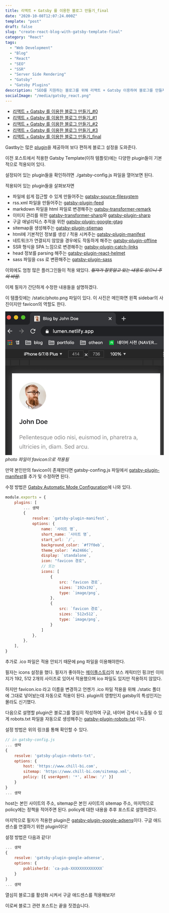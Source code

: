 ```yaml
---
title: 리액트 + Gatsby 를 이용한 블로그 만들기_final
date: "2020-10-08T12:07:24.000Z"
template: "post"
draft: false
slug: "create-react-blog-with-gatsby-template-final"
category: "React"
tags:
  - "Web Development"
  - "Blog"
  - "React"
  - "SEO"
  - "SSR"
  - "Server Side Rendering"
  - "Gatsby"
  - "Gatsby Plugins"
description: "SEO를 지원하는 블로그를 위해 리액트 + Gatsby 이용하여 블로그를 만들자. final Gatsby에서 제공하는 plugins!"
socialImage: "/media/gatsby_react.png"
---
```


- [리액트 + Gatsby 를 이용한 블로그 만들기_#0](/posts/create-react-blog-with-gatsby-template-0)
- [리액트 + Gatsby 를 이용한 블로그 만들기_#1](/posts/create-react-blog-with-gatsby-template-1)
- [리액트 + Gatsby 를 이용한 블로그 만들기_#2](/posts/create-react-blog-with-gatsby-template-2)
- [리액트 + Gatsby 를 이용한 블로그 만들기_#3](/posts/create-react-blog-with-gatsby-template-3)
- [리액트 + Gatsby 를 이용한 블로그 만들기_final](/posts/create-react-blog-with-gatsby-template-final)

Gastby는 많은 [plugin](https://www.gatsbyjs.com/plugins)을 제공하여 보다 편하게 블로그 설정을 도와준다.

이전 포스트에서 적용한 Gatsby Template(이하 템플릿)에는 다양한 plugin들이 기본적으로 적용되어 있다.

설정되어 있는 plugin들을 확인하려면 ./gatsby-config.js 파일을 열어보면 된다.

적용되어 있는 plugin들을 살펴보자면

- 파일에 쉽게 접근할 수 있게 만들어주는 [gatsby-source-filesystem](https://www.gatsbyjs.com/plugins/gatsby-source-filesystem)
- rss.xml 파일을 만들어주는 [gatsby-plugin-feed](https://www.gatsbyjs.com/plugins/gatsby-plugin-feed)
- markdown 파일을 html 파일로 변경해주는 [gatsby-transformer-remark](https://www.gatsbyjs.com/plugins/gatsby-transformer-remark)
- 이미지 관리를 위한 [gatsby-transformer-sharp](https://www.gatsbyjs.com/plugins/gatsby-transformer-sharp)와 [gatsby-plugin-sharp](https://www.gatsbyjs.com/plugins/gatsby-plugin-sharp)
- 구글 애널리틱스 추적을 위한 [gatsby-plugin-google-gtag](https://www.gatsbyjs.com/plugins/gatsby-plugin-google-gtag)
- sitemap을 생성해주는 [gatsby-plugin-stiemap](https://www.gatsbyjs.com/plugins/gatsby-plugin-stiemap)
- html에 기본적인 정보를 생성 / 적용 시켜주는 [gatsby-plugin-manifest](https://www.gatsbyjs.com/plugins/gatsby-plugin-manifest)
- 네트워크가 연결되지 않았을 경우에도 작동하게 해주는 [gatsby-plugin-offline](https://www.gatsbyjs.com/plugins/gatsby-plugin-offline)
- SSR 형식을 SPA 느낌으로 변경해주는 [gatsby-plugin-catch-links](https://www.gatsbyjs.com/plugins/gatsby-plugin-catch-links)
- head 정보를 parsing 해주는 [gatsby-plugin-react-helmet](https://www.gatsbyjs.com/plugins/gatsby-plugin-react-helmet)
- sass 파일을 css 로 변환해주는 [gatsby-plugin-sass](https://www.gatsbyjs.com/plugins/gatsby-plugin-sass)

이외에도 엄청 많은 플러그인들이 적용 돼있다. <del>*필자가 잘못알고 있는 내용도 있으니 주의 바람.*</del>

이제 필자가 간단하게 수정한 내용들을 설명하겠다.

이 템플릿에는 /static/photo.png 파일이 있다. 이 사진은 메인화면 왼쪽 sidebar의 사진이지만 favicon의 역할도 한다.

![photo_is_favicon](/media/photo_is_favicon.png) *photo 파일이 favicon으로 적용됨*

만약 본인만의 favicon이 존재한다면 gatsby-confing.js 파일에서 [gatsby-plugin-manifest](https://www.gatsbyjs.com/plugins/gatsby-plugin-manifest)를 추가 및 수정하면 된다.

수정 방법은 [Gatsby Automatic Mode Configuration](https://www.gatsbyjs.com/plugins/gatsby-plugin-manifest/#automatic-mode-configuration)에 나와 있다.

``` javascript
module.exports = {
    plugins: [
        ... 생략
        {
            resolve: `gatsby-plugin-manifest`,
            options: {
                name: `사이트 명`,
                short_name: `사이트 명`,
                start_url: `/`,
                background_color: `#f7f0eb`,
                theme_color: `#a2466c`,
                display: `standalone`,
                icon: "favicon 경로",
                // 또는
                icons: [
                    {
                        src: `favicon 경로`,
                        sizes: `192x192`,
                        type: `image/png`,
                    },
                    {
                        src: `favicon 경로`,
                        sizes: `512x512`,
                        type: `image/png`,
                    }
                ]
            },
        },
    ],
}
```

추가로 .ico 파일은 적용 안되기 때문에 png 파일을 이용해야한다.

필자는 icons 설정을 했다. 필자가 좋아하는 [메이플스토리](https://maplestory.nexon.com)의 보스 캐릭터인 핑크빈 이미지가 192, 512 2개의 사이즈로 있어서 적용했으며 ico 파일도 있지만 적용하지 않았다.

하지만 favicon.ico 라고 이름을 변경하고 언젠가 .ico 파일 적용을 위해 ./static 폴더에 그대로 넣어놨는데 자동으로 적용이 된다. plugin의 영향인지 gatsby의 특성인지는 몰라도 신기했다.

다음으로 설명할 plugin은 블로그를 열심히 작성하여 구글, 네이버 검색시 노출될 수 있게 robots.txt 파일을 자동으로 생성해주는 [gatsby-plugin-robots-txt](https://www.gatsbyjs.com/plugins/gatsby-plugin-robots-txt) 이다.

설정 방법은 위의 링크를 통해 확인할 수 있다.

``` js
// in gatsby-config.js
... 생략
{
    resolve: 'gatsby-plugin-robots-txt',
    options: {
        host: 'https://www.chill-bi.com',
        sitemap: 'https://www.chill-bi.com/sitemap.xml',
        policy: [{ userAgent: '*', allow: '/' }]
    }
}
... 생략
```

host는 본인 사이트의 주소, sitemap은 본인 사이트의 sitemap 주소, 마지막으로 policy에는 정책을 적어주면 된다. policy에 대한 내용을 추후 포스트로 설명하겠다.

마지막으로 필자가 적용한 plugin은 [gatsby-plugin-google-adsens](https://www.gatsbyjs.com/plugins/gatsby-plugin-google-adsens)이다. 구글 애드센스를 연결하기 위한 plugin이다!

설정 방법은 다음과 같다!

``` js
... 생략
{
    resolve: 'gatsby-plugin-google-adsense',
    options: {
        publisherId: `ca-pub-XXXXXXXXXXXXXX`
    }
}
... 생략
```

열심히 블로그를 활성화 시켜서 구글 애드센스를 적용해보자!

이로써 블로그 관련 포스트는 끝을 짓겠습니다.